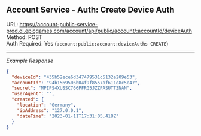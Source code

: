## Account Service - Auth: Create Device Auth

URL: https://account-public-service-prod.ol.epicgames.com/account/api/public/account/:accountId/deviceAuth \
Method: POST \
Auth Required: Yes (`account:public:account:deviceAuths CREATE`)

---

_Example Response_

```json
{
  "deviceId": "435b52ece6d347479531c5132e209e53",
  "accountId": "94b1569506b04f9f8557af611e8c5e47",
  "secret": "MPIPS4XUSSC766PFRG5JZZPASUTTZNAN",
  "userAgent": "",
  "created": {
    "location": "Germany",
    "ipAddress": "127.0.0.1",
    "dateTime": "2023-01-11T17:31:05.418Z"
  }
}
```

